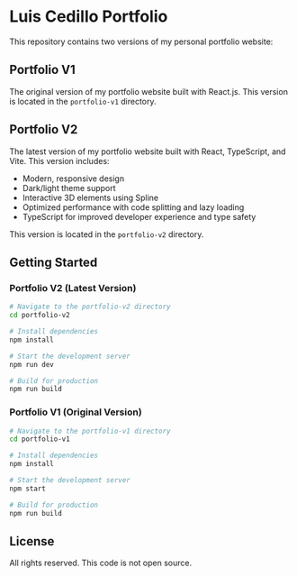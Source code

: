 # Luis Cedillo Portfolio

This repository contains two versions of my personal portfolio website:

## Portfolio V1

The original version of my portfolio website built with React.js. This version is located in the `portfolio-v1` directory.

## Portfolio V2

The latest version of my portfolio website built with React, TypeScript, and Vite. This version includes:

- Modern, responsive design
- Dark/light theme support
- Interactive 3D elements using Spline
- Optimized performance with code splitting and lazy loading
- TypeScript for improved developer experience and type safety

This version is located in the `portfolio-v2` directory.

## Getting Started

### Portfolio V2 (Latest Version)

```bash
# Navigate to the portfolio-v2 directory
cd portfolio-v2

# Install dependencies
npm install

# Start the development server
npm run dev

# Build for production
npm run build
```

### Portfolio V1 (Original Version)

```bash
# Navigate to the portfolio-v1 directory
cd portfolio-v1

# Install dependencies
npm install

# Start the development server
npm start

# Build for production
npm run build
```

## License

All rights reserved. This code is not open source.
